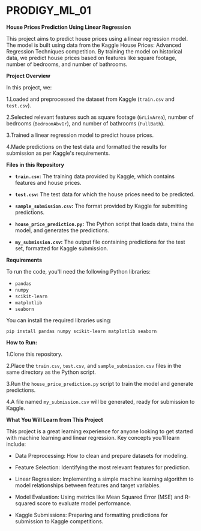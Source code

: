 # PRODIGY_ML_01

 **House Prices Prediction Using Linear Regression**

 
This project aims to predict house prices using a linear regression model. The model is built using data from the Kaggle House Prices: Advanced Regression Techniques competition. By training the model on historical data, we predict house prices based on features like square footage, number of bedrooms, and number of bathrooms.

**Project Overview**

In this project, we:

1.Loaded and preprocessed the dataset from Kaggle (```train.csv``` and ```test.csv```).

2.Selected relevant features such as square footage (```GrLivArea```), number of bedrooms (```BedroomAbvGr```), and number of bathrooms (```FullBath```).

3.Trained a linear regression model to predict house prices.

4.Made predictions on the test data and formatted the results for submission as per Kaggle's requirements.


**Files in this Repository**

- **```train.csv```:** The training data provided by Kaggle, which contains features and house prices.

- **```test.csv```:** The test data for which the house prices need to be predicted.

- **```sample_submission.csv```:** The format provided by Kaggle for submitting predictions.

- **```house_price_prediction.py```:** The Python script that loads data, trains the model, and generates the predictions.

- **```my_submission.csv```:** The output file containing predictions for the test set, formatted for Kaggle submission.


**Requirements**

To run the code, you'll need the following Python libraries:

- ```pandas```
- ```numpy```
- ```scikit-learn```
- ```matplotlib```
- ```seaborn```

You can install the required libraries using:

```pip install pandas numpy scikit-learn matplotlib seaborn```

  
**How to Run:**

1.Clone this repository.

2.Place the ```train.csv```, ```test.csv```, and ```sample_submission.csv``` files in the same directory as the Python script.

3.Run the ```house_price_prediction.py``` script to train the model and generate predictions.

4.A file named ```my_submission.csv``` will be generated, ready for submission to Kaggle.

**What You Will Learn from This Project**

This project is a great learning experience for anyone looking to get started with machine learning and linear regression. Key concepts you’ll learn include:

- Data Preprocessing: How to clean and prepare datasets for modeling.
  
- Feature Selection: Identifying the most relevant features for prediction.
  
- Linear Regression: Implementing a simple machine learning algorithm to model relationships between features and target variables.
  
- Model Evaluation: Using metrics like Mean Squared Error (MSE) and R-squared score to evaluate model performance.
  
- Kaggle Submissions: Preparing and formatting predictions for submission to Kaggle competitions.
